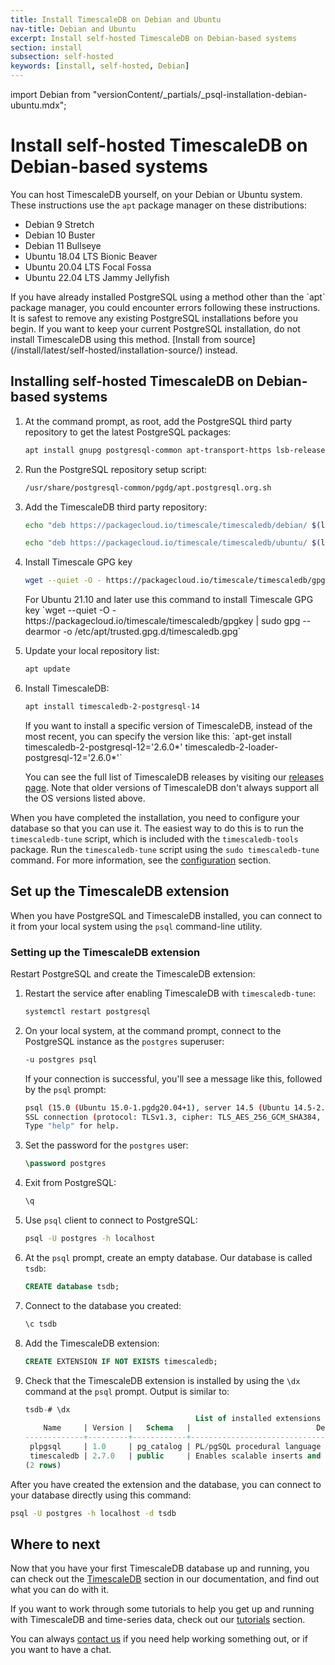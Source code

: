```yaml
---
title: Install TimescaleDB on Debian and Ubuntu
nav-title: Debian and Ubuntu
excerpt: Install self-hosted TimescaleDB on Debian-based systems
section: install
subsection: self-hosted
keywords: [install, self-hosted, Debian]
---
```


import Debian from "versionContent/_partials/_psql-installation-debian-ubuntu.mdx";

# Install self-hosted TimescaleDB on Debian-based systems
You can host TimescaleDB yourself, on your Debian or Ubuntu system. These
instructions use the `apt` package manager on these distributions:

*   Debian 9 Stretch
*   Debian 10 Buster
*   Debian 11 Bullseye
*   Ubuntu 18.04 LTS Bionic Beaver
*   Ubuntu 20.04 LTS Focal Fossa
*   Ubuntu 22.04 LTS Jammy Jellyfish

<highlight type="warning">
If you have already installed PostgreSQL using a method other than the `apt`
package manager, you could encounter errors following these instructions. It is
safest to remove any existing PostgreSQL installations before you begin. If you
want to keep your current PostgreSQL installation, do not install TimescaleDB
using this method.
[Install from source](/install/latest/self-hosted/installation-source/)
instead.
</highlight>

<procedure>

## Installing self-hosted TimescaleDB on Debian-based systems

1.  At the command prompt, as root, add the PostgreSQL third party repository
    to get the latest PostgreSQL packages:

    ```bash
    apt install gnupg postgresql-common apt-transport-https lsb-release wget
    ```

1.  Run the PostgreSQL repository setup script:

    ```bash
    /usr/share/postgresql-common/pgdg/apt.postgresql.org.sh
    ```

1.  Add the TimescaleDB third party repository:

    <terminal>

    <tab label='Debian'>

    ```bash
    echo "deb https://packagecloud.io/timescale/timescaledb/debian/ $(lsb_release -c -s) main" | sudo tee /etc/apt/sources.list.d/timescaledb.list
    ```

    </tab>

    <tab label="Ubuntu">

    ```bash
    echo "deb https://packagecloud.io/timescale/timescaledb/ubuntu/ $(lsb_release -c -s) main" | sudo tee /etc/apt/sources.list.d/timescaledb.list
    ```

    </tab>

    </terminal>

1.  Install Timescale GPG key

    ```bash
    wget --quiet -O - https://packagecloud.io/timescale/timescaledb/gpgkey | sudo apt-key add -
    ```

    <highlight type="note">
    For Ubuntu 21.10 and later use this command to install Timescale
    GPG key
    `wget --quiet -O - https://packagecloud.io/timescale/timescaledb/gpgkey | sudo gpg --dearmor -o /etc/apt/trusted.gpg.d/timescaledb.gpg`
    </highlight>

1.  Update your local repository list:

    ```bash
    apt update
    ```

1.  Install TimescaleDB:

    ```bash
    apt install timescaledb-2-postgresql-14
    ```

    <highlight type="note">
    If you want to install a specific version of TimescaleDB, instead of the
    most recent, you can specify the version like this:
    `apt-get install timescaledb-2-postgresql-12='2.6.0*' timescaledb-2-loader-postgresql-12='2.6.0*'`

    You can see the full list of TimescaleDB releases by visiting our
    [releases page][releases-page]. Note that older versions of TimescaleDB
    don't always support all the OS versions listed above.
    </highlight>

</procedure>

When you have completed the installation, you need to configure your database so
that you can use it. The easiest way to do this is to run the `timescaledb-tune`
script, which is included with the `timescaledb-tools` package. Run the
`timescaledb-tune` script using the `sudo timescaledb-tune` command. For more
information, see the [configuration][config] section.

## Set up the TimescaleDB extension

When you have PostgreSQL and TimescaleDB installed, you can connect to it from
your local system using the `psql` command-line utility.

<Debian />

<procedure>

### Setting up the TimescaleDB extension

Restart PostgreSQL and create the TimescaleDB extension:

1.  Restart the service after enabling TimescaleDB with `timescaledb-tune`:

    ```bash
    systemctl restart postgresql
    ```

1.  On your local system, at the command prompt, connect to the PostgreSQL
    instance as the `postgres` superuser:

    ```bash
    -u postgres psql
    ```

    If your connection is successful, you'll see a message like this, followed
    by the `psql` prompt:

    ```bash
    psql (15.0 (Ubuntu 15.0-1.pgdg20.04+1), server 14.5 (Ubuntu 14.5-2.pgdg20.04+2))
    SSL connection (protocol: TLSv1.3, cipher: TLS_AES_256_GCM_SHA384, compression: off)
    Type "help" for help.
    ```

1.  Set the password for the `postgres` user:

    ```sql
    \password postgres 
    ```

1.  Exit from PostgreSQL:

    ```bash
    \q
    ```
    
1.  Use `psql` client to connect to PostgreSQL:

    ```bash
    psql -U postgres -h localhost
    ```

1.  At the `psql` prompt, create an empty database. Our database is
    called `tsdb`:

    ```sql
    CREATE database tsdb;
    ```

1.  Connect to the database you created:

    ```sql
    \c tsdb
    ```

1.  Add the TimescaleDB extension:

    ```sql
    CREATE EXTENSION IF NOT EXISTS timescaledb;
    ```

1.  Check that the TimescaleDB extension is installed by using the `\dx`
    command at the `psql` prompt. Output is similar to:

    ```sql
    tsdb-# \dx
                                          List of installed extensions
        Name     | Version |   Schema   |                            Description                            
    -------------+---------+------------+-------------------------------------------------------------------
     plpgsql     | 1.0     | pg_catalog | PL/pgSQL procedural language
     timescaledb | 2.7.0   | public     | Enables scalable inserts and complex queries for time-series data
    (2 rows)
    ```

</procedure>

After you have created the extension and the database, you can connect to your
database directly using this command:

```bash
psql -U postgres -h localhost -d tsdb
```

## Where to next

Now that you have your first TimescaleDB database up and running, you can check
out the [TimescaleDB][tsdb-docs] section in our documentation, and find out what
you can do with it.

If you want to work through some tutorials to help you get up and running with
TimescaleDB and time-series data, check out our [tutorials][tutorials] section.

You can always [contact us][contact] if you need help working something out, or
if you want to have a chat.


[contact]: https://www.timescale.com/contact
[install-psql]: /timescaledb/:currentVersion:/how-to-guides/connecting/psql/
[tsdb-docs]: /timescaledb/:currentVersion:/
[tutorials]: /timescaledb/:currentVersion:/tutorials/
[config]: /timescaledb/:currentVersion:/how-to-guides/configuration/
[releases-page]: https://packagecloud.io/timescale/timescaledb
